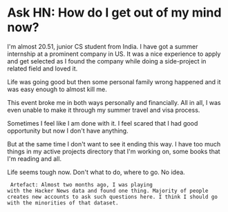 # Ask HN: How do I get out of my mind now?

I&#x27;m almost 20.51, junior CS student from India. I have got a summer internship at a prominent company in US. It was a nice experience to apply and get selected as I found the company while doing a side-project in related field and loved it.<p>Life was going good but then some personal family wrong happened and it was easy enough to almost kill me.<p>This event broke me in both ways personally and financially. All in all, I was even unable to make it through my summer travel and visa process.<p>Sometimes I feel like I am done with it.
I feel scared that I had good opportunity but now I don&#x27;t have anything.<p>But at the same time I don&#x27;t want to see it ending this way. I have too much things in my active projects directory that I&#x27;m working on, some books that I&#x27;m reading and all.<p>Life seems tough now. Don&#x27;t what to do, where to go. No idea.<p><pre><code>  Artefact: Almost two months ago, I was playing with the Hacker News data and found one thing. Majority of people creates new accounts to ask such questions here. I think I should go with the minorities of that dataset.</code></pre>
